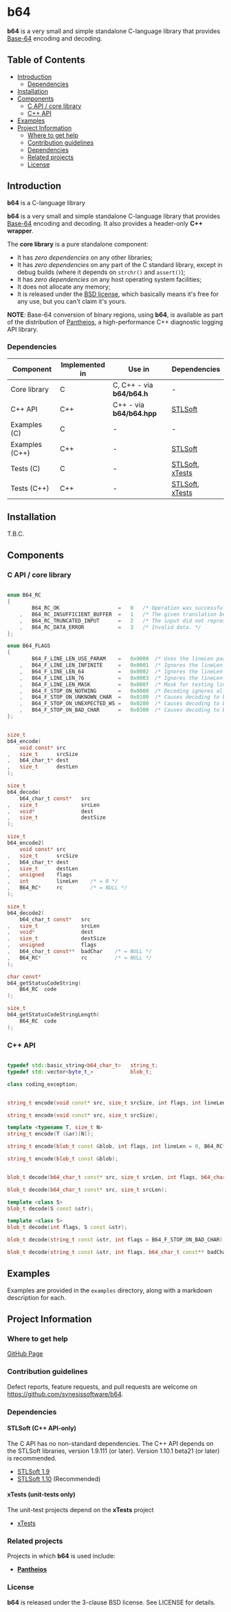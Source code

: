 # b64 <!-- omit in toc -->

**b64** is a very small and simple standalone C-language library that provides [Base-64](https://en.wikipedia.org/wiki/Base64) encoding and decoding.

## Table of Contents <!-- omit in toc -->

- [Introduction](#introduction)
  - [Dependencies](#dependencies)
- [Installation](#installation)
- [Components](#components)
  - [C API / core library](#c-api--core-library)
  - [C++ API](#c-api)
- [Examples](#examples)
- [Project Information](#project-information)
  - [Where to get help](#where-to-get-help)
  - [Contribution guidelines](#contribution-guidelines)
  - [Dependencies](#dependencies-1)
  - [Related projects](#related-projects)
  - [License](#license)

## Introduction

**b64** is a C-language library

**b64** is a very small and simple standalone C-language library that provides [Base-64](https://en.wikipedia.org/wiki/Base64) encoding and decoding. It also provides a header-only **C++ wrapper**.

The **core library** is a pure standalone component:

 - It has *zero dependencies* on any other libraries;
 - It has *zero dependencies* on any part of the C standard library, except in debug builds (where it depends on `strchr()` and `assert()`);
 - It has *zero dependencies* on any host operating system facilities;
 - It does not allocate any memory;
 - It is released under the [BSD license](https://en.wikipedia.org/wiki/BSD_licenses), which basically means it's free for any use, but you can't claim it's yours.

**NOTE**: Base-64 conversion of binary regions, using **b64**, is available as part of the distribution of [Pantheios](http://github.com/synesissoftware/pantheios/), a high-performance C++ diagnostic logging API library.


### Dependencies

| Component      | Implemented in | Use in                     | Dependencies                                               |
| ------------   | -------------- | -------------------------- | ---------------------------------------------------------- |
| Core library   | C              | C, C++ - via **b64/b64.h** | -                                                          |
| C++ API        | C++            | C++ - via **b64/b64.hpp**  | [STLSoft](http://github.com/synesissoftware/STLSoft-1.10/) |
| Examples (C)   | C              | -                          | -                                                          |
| Examples (C++) | C++            | -                          | [STLSoft](http://github.com/synesissoftware/STLSoft-1.10/) |
| Tests (C)      | C              | -                          | [STLSoft](http://github.com/synesissoftware/STLSoft-1.10/), [xTests](http://github.com/synesissoftware/xTests/) |
| Tests (C++)    | C++            | -                          | [STLSoft](http://github.com/synesissoftware/STLSoft-1.10/), [xTests](http://github.com/synesissoftware/xTests/) |


## Installation

T.B.C.

## Components

### C API / core library

```C

enum B64_RC
{
        B64_RC_OK                   =   0   /* Operation was successful. */
    ,   B64_RC_INSUFFICIENT_BUFFER  =   1   /* The given translation buffer was not of sufficient size. */
    ,   B64_RC_TRUNCATED_INPUT      =   2   /* The input did not represent a fully formed stream of octet couplings. */
    ,   B64_RC_DATA_ERROR           =   3   /* Invalid data. */
};

enum B64_FLAGS
{
        B64_F_LINE_LEN_USE_PARAM    =   0x0000  /* Uses the lineLen parameter to b64_encode2(). Ignored by b64_decode2(). */
    ,   B64_F_LINE_LEN_INFINITE     =   0x0001  /* Ignores the lineLen parameter to b64_encode2(). Line length is infinite. Ignored by b64_decode2(). */
    ,   B64_F_LINE_LEN_64           =   0x0002  /* Ignores the lineLen parameter to b64_encode2(). Line length is 64. Ignored by b64_decode2(). */
    ,   B64_F_LINE_LEN_76           =   0x0003  /* Ignores the lineLen parameter to b64_encode2(). Line length is 76. Ignored by b64_decode2(). */
    ,   B64_F_LINE_LEN_MASK         =   0x000f  /* Mask for testing line length flags to b64_encode2(). Ignored by b64_encode2(). */
    ,   B64_F_STOP_ON_NOTHING       =   0x0000  /* Decoding ignores all invalid characters in the input data. Ignored by b64_encode2(). */
    ,   B64_F_STOP_ON_UNKNOWN_CHAR  =   0x0100  /* Causes decoding to break if any non-Base-64 [a-zA-Z0-9=+/], non-whitespace character is encountered. Ignored by b64_encode2(). */
    ,   B64_F_STOP_ON_UNEXPECTED_WS =   0x0200  /* Causes decoding to break if any unexpected whitespace is encountered. Ignored by b64_encode2(). */
    ,   B64_F_STOP_ON_BAD_CHAR      =   0x0300  /* Causes decoding to break if any non-Base-64 [a-zA-Z0-9=+/] character is encountered. Ignored by b64_encode2(). */
};


size_t
b64_encode(
    void const* src
,   size_t      srcSize
,   b64_char_t* dest
,   size_t      destLen
);

size_t
b64_decode(
    b64_char_t const*   src
,   size_t              srcLen
,   void*               dest
,   size_t              destSize
);

size_t
b64_encode2(
    void const* src
,   size_t      srcSize
,   b64_char_t* dest
,   size_t      destLen
,   unsigned    flags
,   int         lineLen    /* = 0 */
,   B64_RC*     rc         /* = NULL */
);

size_t
b64_decode2(
    b64_char_t const*   src
,   size_t              srcLen
,   void*               dest
,   size_t              destSize
,   unsigned            flags
,   b64_char_t const**  badChar    /* = NULL */
,   B64_RC*             rc         /* = NULL */
);

char const*
b64_getStatusCodeString(
    B64_RC  code
);

size_t
b64_getStatusCodeStringLength(
    B64_RC  code
);

```

### C++ API

```C++

typedef std::basic_string<b64_char_t>   string_t;
typedef std::vector<byte_t_>            blob_t;

class coding_exception;


string_t encode(void const* src, size_t srcSize, int flags, int lineLen = 0, B64_RC* rc = NULL);

string_t encode(void const* src, size_t srcSize);

template <typename T, size_t N>
string_t encode(T (&ar)[N]);

string_t encode(blob_t const &blob, int flags, int lineLen = 0, B64_RC* rc = NULL);

string_t encode(blob_t const &blob);


blob_t decode(b64_char_t const* src, size_t srcLen, int flags, b64_char_t const** badChar = NULL, B64_RC* rc = NULL);

blob_t decode(b64_char_t const* src, size_t srcLen);

template <class S>
blob_t decode(S const &str);

template <class S>
blob_t decode(int flags, S const &str);

blob_t decode(string_t const &str, int flags = B64_F_STOP_ON_BAD_CHAR);

blob_t decode(string_t const &str, int flags, b64_char_t const** badChar, B64_RC* rc = NULL);

```

## Examples

Examples are provided in the ```examples``` directory, along with a markdown description for each.

## Project Information

### Where to get help

[GitHub Page](https://github.com/synesissoftware/b64 "GitHub Page")

### Contribution guidelines

Defect reports, feature requests, and pull requests are welcome on https://github.com/synesissoftware/b64.

### Dependencies

#### STLSoft (C++ API-only) <!-- omit in toc -->

The C API has no non-standard dependencies. The C++ API depends on the STLSoft libraries, version 1.9.111 (or later). Version 1.10.1 beta21 (or later) is recommended.

* [STLSoft 1.9](http://github.com/synesissoftware/STLSoft-1.9/)
* [STLSoft 1.10](http://github.com/synesissoftware/STLSoft-1.10/) (Recommended)

#### xTests (unit-tests only) <!-- omit in toc -->

The unit-test projects depend on the **xTests** project

* [xTests](http://github.com/synesissoftware/xTests/)


### Related projects

Projects in which **b64** is used include:

* [**Pantheios**](https://github.com/synesissoftware/Pantheios)

### License

**b64** is released under the 3-clause BSD license. See LICENSE for details.


<!-- ########################### end of file ########################### -->

